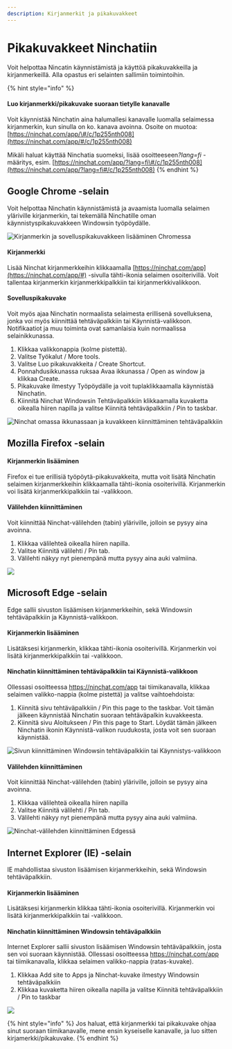 ```yaml
---
description: Kirjanmerkit ja pikakuvakkeet
---
```


# Pikakuvakkeet Ninchatiin

Voit helpottaa Nincatin käynnistämistä ja käyttöä pikakuvakkeilla ja kirjanmerkeillä. Alla opastus eri selainten sallimiin toimintoihin.

{% hint style="info" %}
#### Luo kirjanmerkki/pikakuvake suoraan tietylle kanavalle

Voit käynnistää Ninchatin aina halumallesi kanavalle luomalla selaimessa kirjanmerkin, kun sinulla on ko. kanava avoinna. Osoite on muotoa: [https://ninchat.com/app/\#/c/1p255nth008](https://ninchat.com/app/#/c/1p255nth008)

Mikäli haluat käyttää Ninchatia suomeksi, lisää osoitteeseen ​_?lang=fi_ -määritys, esim. [https://ninchat.com/app/?lang=fi\#/c/1p255nth008](https://ninchat.com/app/?lang=fi#/c/1p255nth008)
{% endhint %}

## Google Chrome -selain <a id="google-chrome-selain"></a>

Voit helpottaa Ninchatin käynnistämistä ja avaamista luomalla selaimen yläriville kirjanmerkin, tai tekemällä Ninchatille oman käynnistyspikakuvakkeen Windowsin työpöydälle.

![Kirjanmerkin ja sovelluspikakuvakkeen lis&#xE4;&#xE4;minen Chromessa](../.gitbook/assets/chrome-app.png)

#### Kirjanmerkki <a id="kirjanmerkki"></a>

Lisää Ninchat kirjanmerkkeihin klikkaamalla [https://ninchat.com/app](https://ninchat.com/app/#) -sivulla tähti-ikonia selaimen osoiterivillä. Voit tallentaa kirjanmerkin kirjanmerkkipalkkiin tai kirjanmerkkivalikkoon.

#### Sovelluspikakuvake <a id="sovelluspikakuvake"></a>

Voit myös ajaa Ninchatin normaalista selaimesta erillisenä sovelluksena, jonka voi myös kiinnittää tehtäväpalkkiin tai Käynnistä-valikkoon. Notifikaatiot ja muu toiminta ovat samanlaisia kuin normaalissa selainikkunassa.

1. Klikkaa valikkonappia \(kolme pistettä\).
2. Valitse Työkalut / More tools.
3. Valitse Luo pikakuvakkeita / Create Shortcut.
4. Ponnahdusikkunassa ruksaa Avaa ikkunassa / Open as window ja klikkaa Create.
5. Pikakuvake ilmestyy Työpöydälle ja voit tuplaklikkaamalla käynnistää Ninchatin.
6. Kiinnitä Ninchat Windowsin Tehtäväpalkkiin klikkaamalla kuvaketta oikealla hiiren napilla ja valitse Kiinnitä tehtäväpalkkiin / Pin to taskbar.

![Ninchat omassa ikkunassaan ja kuvakkeen kiinnitt&#xE4;minen teht&#xE4;v&#xE4;palkkiin](../.gitbook/assets/taskbar.PNG)

## Mozilla Firefox -selain <a id="mozilla-firefox-selain"></a>

#### Kirjanmerkin lisääminen  <a id="kirjanmerkin-lisaeaeminen"></a>

Firefox ei tue erillisiä työpöytä-pikakuvakkeita, mutta voit lisätä Ninchatin selaimen kirjanmerkkeihin klikkaamalla tähti-ikonia osoiterivillä. Kirjanmerkin voi lisätä kirjanmerkkipalkkiin tai -valikkoon.

#### Välilehden kiinnittäminen  <a id="vaelilehden-kiinnittaeminen"></a>

Voit kiinnittää Ninchat-välilehden \(tabin\) yläriville, jolloin se pysyy aina avoinna.

1. Klikkaa välilehteä oikealla hiiren napilla.
2. Valitse Kiinnitä välilehti / Pin tab.
3. Välilehti näkyy nyt pienempänä mutta pysyy aina auki valmiina.

![](../.gitbook/assets/firefox.png)

## Microsoft Edge -selain <a id="microsoft-edge-selain"></a>

Edge sallii sivuston lisäämisen kirjanmerkkeihin, sekä Windowsin tehtäväpalkkiin ja Käynnistä-valikkoon.

#### Kirjanmerkin lisääminen <a id="kirjanmerkin-lisaeaeminen-1"></a>

Lisätäksesi kirjanmerkin, klikkaa tähti-ikonia osoiterivillä. Kirjanmerkin voi lisätä kirjanmerkkipalkkiin tai -valikkoon.

#### Ninchatin kiinnittäminen tehtäväpalkkiin tai Käynnistä-valikkoon <a id="ninchatin-kiinnittaeminen-tehtaevaepalkkiin-tai-kaeynnistae-valikkoon"></a>

Ollessasi osoitteessa https://ninchat.com/app tai tiimikanavalla, klikkaa selaimen valikko-nappia \(kolme pistettä\) ja valitse vaihtoehdoista:

1. Kiinnitä sivu tehtäväpalkkiin / Pin this page to the taskbar. Voit tämän jälkeen käynnistää Ninchatin suoraan tehtäväpalkin kuvakkeesta.
2. Kiinnitä sivu Aloitukseen / Pin this page to Start. Löydät tämän jälkeen Ninchatin ikonin Käynnistä-valikon ruudukosta, josta voit sen suoraan käynnistää.

![Sivun kiinnitt&#xE4;minen Windowsin teht&#xE4;v&#xE4;palkkiin tai K&#xE4;ynnistys-valikkoon](../.gitbook/assets/edge2.png)

#### Välilehden kiinnittäminen <a id="vaelilehden-kiinnittaeminen-1"></a>

Voit kiinnittää Ninchat-välilehden \(tabin\) yläriville, jolloin se pysyy aina avoinna.

1. Klikkaa välilehteä oikealla hiiren napilla
2. Valitse Kiinnitä välilehti / Pin tab.
3. Välilehti näkyy nyt pienempänä mutta pysyy aina auki valmiina.

![Ninchat-v&#xE4;lilehden kiinnitt&#xE4;minen Edgess&#xE4;](../.gitbook/assets/edge%20%281%29.png)

## Internet Explorer \(IE\) -selain <a id="internet-explorer-ie-selain"></a>

 IE mahdollistaa sivuston lisäämisen kirjanmerkkeihin, sekä Windowsin tehtäväpalkkiin.

#### Kirjanmerkin lisääminen <a id="kirjanmerkin-lisaeaeminen-2"></a>

Lisätäksesi kirjanmerkin klikkaa tähti-ikonia osoiterivillä. Kirjanmerkin voi lisätä kirjanmerkkipalkkiin tai -valikkoon.

#### Ninchatin kiinnittäminen Windowsin tehtäväpalkkiin <a id="ninchatin-kiinnittaeminen-windowsin-tehtaevaepalkkiin"></a>

Internet Explorer sallii sivuston lisäämisen Windowsin tehtäväpalkkiin, josta sen voi suoraan käynnistää. Ollessasi osoitteessa https://ninchat.com/app tai tiimikanavalla, klikkaa selaimen valikko-nappia \(ratas-kuvake\).

1. Klikkaa Add site to Apps ja Ninchat-kuvake ilmestyy Windowsin tehtäväpalkkiin
2. Klikkaa kuvaketta hiiren oikealla napilla ja valitse Kiinnitä tehtäväpalkkiin / Pin to taskbar

![](https://blobscdn.gitbook.com/v0/b/gitbook-28427.appspot.com/o/assets%2F-LNV26ZBWc4tpGlvMlCe%2F-LNnhgBvz6Dxy2fsuoId%2F-LNneVbYqo3GctIZnALh%2FIE.png?alt=media&token=87e0523c-852f-4858-990a-a0c34941c391)



{% hint style="info" %}
Jos haluat, että kirjanmerkki tai pikakuvake ohjaa sinut suoraan tiimikanavalle, mene ensin kyseiselle kanavalle, ja luo sitten kirjamerkki/pikakuvake.
{% endhint %}

